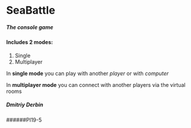 # SeaBattle

##### The console game
#### Includes 2 modes:
1) Single
2) Multiplayer

In **single mode** you can play with another _player_
or with _computer_

In **multiplayer mode** you can connect with another 
players via the virtual rooms


##### Dmitriy Derbin 
######PI19-5
